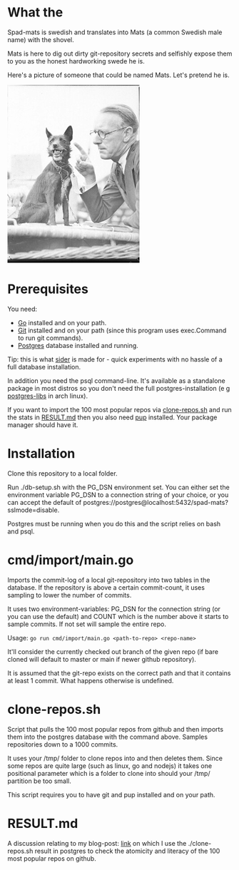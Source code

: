 # What the
Spad-mats is swedish and translates into Mats (a common Swedish male name) with the shovel.

Mats is here to dig out dirty git-repository secrets and selfishly expose them to you as the honest hardworking swede he is.

Here's a picture of someone that could be named Mats. Let's pretend he is.

![spad-mats-and-his-dog-loffe](assets/spad-mats.jpg)

# Prerequisites
You need:
* [Go](https://golang.org/) installed and on your path.
* [Git](https://git-scm.com/) installed and on your path (since this program uses exec.Command to run git commands).
* [Postgres](https://www.postgresql.org/) database installed and running.

Tip: this is what [sider](https://github.com/jonaslu/sider) is made for - quick experiments with no hassle of a full database installation.

In addition you need the psql command-line. It's available as a standalone package in most distros so you don't need the full postgres-installation (e g [postgres-libs](https://archlinux.org/packages/extra/x86_64/postgresql-libs/) in arch linux).

If you want to import the 100 most popular repos via [clone-repos.sh](clone-repos.sh) and run the stats in [RESULT.md](RESULT.md) then you also need [pup](https://github.com/ericchiang/pup) installed. Your package manager should have it.

# Installation
Clone this repository to a local folder.

Run ./db-setup.sh with the PG_DSN environment set. You can either set the environment variable PG_DSN to a connection string of your choice, or you can accept the default of postgres://postgres@localhost:5432/spad-mats?sslmode=disable.

Postgres must be running when you do this and the script relies on bash and psql.

# cmd/import/main.go
Imports the commit-log of a local git-repository into two tables in the database.
If the repository is above a certain commit-count, it uses sampling to lower the number of commits.

It uses two environment-variables: PG_DSN for the connection string (or you can use the default) and COUNT which is the number above it starts to sample commits. If not set will sample the entire repo.

Usage:
`go run cmd/import/main.go <path-to-repo> <repo-name>`

It'll consider the currently checked out branch of the given repo (if bare cloned will default to master or main if newer github repository).

It is assumed that the git-repo exists on the correct path and that it contains at least 1 commit. What happens otherwise is undefined.

# clone-repos.sh
Script that pulls the 100 most popular repos from github and then imports them into the
postgres database with the command above. Samples repositories down to a 1000 commits.

It uses your /tmp/ folder to clone repos into and then deletes them. Since some repos are quite
large (such as linux, go and nodejs) it takes one positional parameter which is a folder to clone into
should your /tmp/ partition be too small.

This script requires you to have git and pup installed and on your path.

# RESULT.md
A discussion relating to my blog-post: [link](link) on which I use the ./clone-repos.sh result in postgres to check the atomicity and literacy of the 100 most popular repos on github.

